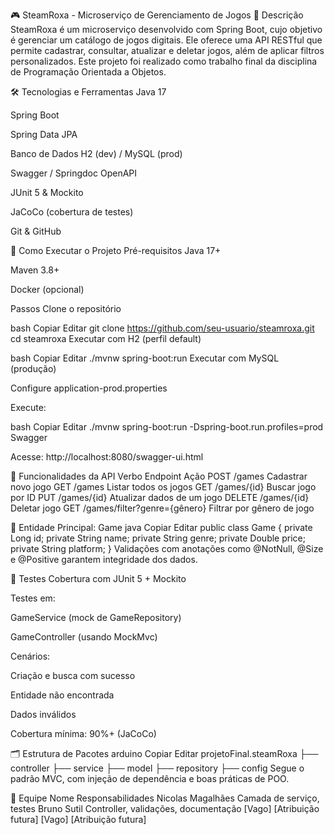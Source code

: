 🎮 SteamRoxa - Microserviço de Gerenciamento de Jogos
📌 Descrição
SteamRoxa é um microserviço desenvolvido com Spring Boot, cujo objetivo é gerenciar um catálogo de jogos digitais. Ele oferece uma API RESTful que permite cadastrar, consultar, atualizar e deletar jogos, além de aplicar filtros personalizados. Este projeto foi realizado como trabalho final da disciplina de Programação Orientada a Objetos.

🛠️ Tecnologias e Ferramentas
Java 17

Spring Boot

Spring Data JPA

Banco de Dados H2 (dev) / MySQL (prod)

Swagger / Springdoc OpenAPI

JUnit 5 & Mockito

JaCoCo (cobertura de testes)

Git & GitHub

🚀 Como Executar o Projeto
Pré-requisitos
Java 17+

Maven 3.8+

Docker (opcional)

Passos
Clone o repositório

bash
Copiar
Editar
git clone https://github.com/seu-usuario/steamroxa.git
cd steamroxa
Executar com H2 (perfil default)

bash
Copiar
Editar
./mvnw spring-boot:run
Executar com MySQL (produção)

Configure application-prod.properties

Execute:

bash
Copiar
Editar
./mvnw spring-boot:run -Dspring-boot.run.profiles=prod
Swagger

Acesse: http://localhost:8080/swagger-ui.html

🎯 Funcionalidades da API
Verbo	Endpoint	Ação
POST	/games	Cadastrar novo jogo
GET	/games	Listar todos os jogos
GET	/games/{id}	Buscar jogo por ID
PUT	/games/{id}	Atualizar dados de um jogo
DELETE	/games/{id}	Deletar jogo
GET	/games/filter?genre={gênero}	Filtrar por gênero de jogo

🧱 Entidade Principal: Game
java
Copiar
Editar
public class Game {
    private Long id;
    private String name;
    private String genre;
    private Double price;
    private String platform;
}
Validações com anotações como @NotNull, @Size e @Positive garantem integridade dos dados.

🧪 Testes
Cobertura com JUnit 5 + Mockito

Testes em:

GameService (mock de GameRepository)

GameController (usando MockMvc)

Cenários:

Criação e busca com sucesso

Entidade não encontrada

Dados inválidos

Cobertura mínima: 90%+ (JaCoCo)

🗂️ Estrutura de Pacotes
arduino
Copiar
Editar
projetoFinal.steamRoxa
├── controller
├── service
├── model
├── repository
├── config
Segue o padrão MVC, com injeção de dependência e boas práticas de POO.

👥 Equipe
Nome	Responsabilidades
Nicolas Magalhães	Camada de serviço, testes
Bruno Sutil	Controller, validações, documentação
[Vago]	[Atribuição futura]
[Vago]	[Atribuição futura]

